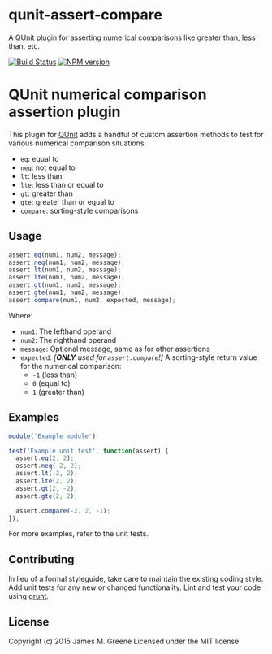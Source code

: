 # qunit-assert-compare
A QUnit plugin for asserting numerical comparisons like greater than, less than, etc.

[![Build Status](https://travis-ci.org/JamesMGreene/qunit-assert-canvas.png)](https://travis-ci.org/JamesMGreene/qunit-assert-canvas) [![NPM version](https://badge.fury.io/js/qunit-assert-canvas.png)](https://www.npmjs.com/package/qunit-assert-canvas)

# QUnit numerical comparison assertion plugin

This plugin for [QUnit](https://github.com/jquery/qunit) adds a handful of custom assertion methods
to test for various numerical comparison situations:
 - `eq`: equal to
 - `neq`: not equal to
 - `lt`: less than
 - `lte`: less than or equal to
 - `gt`: greater than
 - `gte`: greater than or equal to
 - `compare`: sorting-style comparisons


## Usage

```js
assert.eq(num1, num2, message);
assert.neq(num1, num2, message);
assert.lt(num1, num2, message);
assert.lte(num1, num2, message);
assert.gt(num1, num2, message);
assert.gte(num1, num2, message);
assert.compare(num1, num2, expected, message);
```

Where:
 - `num1`: The lefthand operand
 - `num2`: The righthand operand
 - `message`: Optional message, same as for other assertions
 - `expected`: _[**ONLY** used for `assert.compare`!]_ A sorting-style return value for the numerical comparison:
      - `-1` (less than)
      - `0` (equal to)
      - `1` (greater than)


## Examples

```js
module('Example module')

test('Example unit test', function(assert) {
  assert.eq(2, 2);
  assert.neq(-2, 2);
  assert.lt(-2, 2);
  assert.lte(2, 2);
  assert.gt(2, -2);
  assert.gte(2, 2);

  assert.compare(-2, 2, -1);
});
```

For more examples, refer to the unit tests.


## Contributing
In lieu of a formal styleguide, take care to maintain the existing coding style. Add unit tests for any new or changed functionality. Lint and test your code using [grunt](http://gruntjs.com/).


## License
Copyright (c) 2015 James M. Greene
Licensed under the MIT license.
